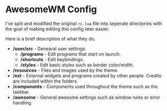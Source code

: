 # AwesomeWM Config

I've split and modified the original `rc.lua` file into seperate directories with the goal of making editing this config later easier.

Here is a brief description of what they do.

- **/user/src** - Genearal user settings.
  - **/programs** - Edit programs that start on launch.
  - **/shortcuts** - Edit keybindings.
  - **/styles** - Edit basic styles such as border color/width.
- **/resources** - Files and images used by the theme.
- **/ext** - External widgets and programs created by other people. Credits are included within the folders.
- **/components** - Components used throughout the theme such as the taskbar. 
- **/awesome** - General awesome settings such as window rules or error handling.